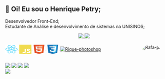 ## 👋 Oi! Eu sou o Henrique Petry; 
Desenvolvedor Front-End; <br>
Estudante de Análise e desenvolvimento de sistemas na UNISINOS;

<div align="center">
  <a href="https://github.com/HenriquePetry">
  <img height="180em" src="https://github-readme-stats.vercel.app/api?username=HenriquePetry&show_icons=true&theme=dark&include_all_commits=true&count_private=true&title_color=F9B041&text_color=F9B041&icon_color=F9B041"/>
  <img height="180em" src="https://github-readme-stats.vercel.app/api/top-langs/?username=HenriquePetry&layout=compact&langs_count=7&theme=dark"/>
</div>
  <div style="display: inline_block"><br>
  <img align="center" alt="Rique-REACT" height="30" width="40" src="https://raw.githubusercontent.com/devicons/devicon/master/icons/react/react-original.svg">
  <img align="center" alt="Rique-js" height="30" width="40" src="https://raw.githubusercontent.com/devicons/devicon/master/icons/javascript/javascript-plain.svg">
  <img align="center" alt="Rique-html5" height="30" width="40" src="https://raw.githubusercontent.com/devicons/devicon/master/icons/html5/html5-original.svg">
  <img align="center" alt="Rique-css" height="30" width="40" src="https://raw.githubusercontent.com/devicons/devicon/master/icons/css3/css3-original.svg">
  <img align="center" alt="Rique-photoshop" height="30" width="40" ink rel="stylesheet" src="https://cdn.jsdelivr.net/gh/devicons/devicon/icons/photoshop/photoshop-line.svg" />
           
          
        

  <img align="right" alt="Rafa-pic" height="150" style="border-radius:50px;" src="https://instagram.fpoa38-1.fna.fbcdn.net/v/t51.2885-15/242598009_258806462805642_1565761463686317679_n.jpg?stp=dst-jpg_e35&_nc_ht=instagram.fpoa38-1.fna.fbcdn.net&_nc_cat=106&_nc_ohc=k15gqYNO5C0AX8teZ7K&edm=ALQROFkBAAAA&ccb=7-4&ig_cache_key=MjY2ODAyMDkzMTYzOTQzNDY3NA%3D%3D.2-ccb7-4&oh=00_AT-PEdJCeC-rfbuEpq9NYeisDECCGJE32FXQ72hmipduxw&oe=62624F1C&_nc_sid=30a2ef">
</div>
  
  ##
<div> 
 <a href="https://wa.me/5551996290507" target="_blank"><img src="https://img.shields.io/badge/WhatsApp-25D366?style=for-the-badge&logo=whatsapp&logoColor=white" target="_blank"></a>
  <a href="https://www.instagram.com/henrique.petry/" target="_blank"><img src="https://img.shields.io/badge/-Instagram-%23E4405F?style=for-the-badge&logo=instagram&logoColor=white" target="_blank"></a>
  <a href = "mailto:henriquepetry01@gmail.com"><img src="https://img.shields.io/badge/-Gmail-%23333?style=for-the-badge&logo=gmail&logoColor=white" target="_blank"></a>
  <a href="https://www.linkedin.com/in/henriquepetry/" target="_blank"><img src="https://img.shields.io/badge/-LinkedIn-%230077B5?style=for-the-badge&logo=linkedin&logoColor=white" target="_blank"></a> 
  <br>
  <a href="https://www.behance.net/henriquepetry" target="_blank"><img src="https://aleen42.github.io/badges/src/photoshop.svg" target="_blank"></a> 
